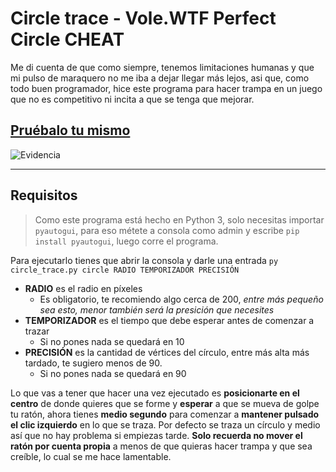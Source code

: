 # Circle trace - Vole.WTF Perfect Circle CHEAT
Me di cuenta de que como siempre, tenemos limitaciones humanas y que mi pulso de maraquero no me iba a dejar llegar más lejos, asi que, como todo buen programador, hice este programa para hacer trampa en un juego que no es competitivo ni incita a que se tenga que mejorar. 

## [Pruébalo tu mismo](https://vole.wtf/perfect-circle/)

![Evidencia](https://github.com/pbldmngz/simple_projects/blob/master/circle_trace/image.jpg "Evidencia")

-----

## Requisitos
> Como este programa está hecho en Python 3, solo necesitas importar ```pyautogui```, para eso métete a consola como admin y escribe ```pip install pyautogui```, luego corre el programa.

Para ejecutarlo tienes que abrir la consola y darle una entrada ```py circle_trace.py circle RADIO TEMPORIZADOR PRECISIÓN```
  * **RADIO** es el radio en píxeles
    * Es obligatorio, te recomiendo algo cerca de 200, *entre más pequeño sea esto, menor también será la presición que necesites*
  * **TEMPORIZADOR** es el tiempo que debe esperar antes de comenzar a trazar
    * Si no pones nada se quedará en 10
  * **PRECISIÓN** es la cantidad de vértices del círculo, entre más alta más tardado, te sugiero menos de 90. 
    * Si no pones nada se quedará en 90

Lo que vas a tener que hacer una vez ejecutado es **posicionarte en el centro** de donde quieres que se forme y **esperar** a que se mueva de golpe tu ratón, ahora tienes **medio segundo** para comenzar a **mantener pulsado el clic izquierdo** en lo que se traza. Por defecto se traza un círculo y medio así que no hay problema si empiezas tarde. **Solo recuerda no mover el ratón por cuenta propia** a menos de que quieras hacer trampa y que sea creíble, lo cual se me hace lamentable.
